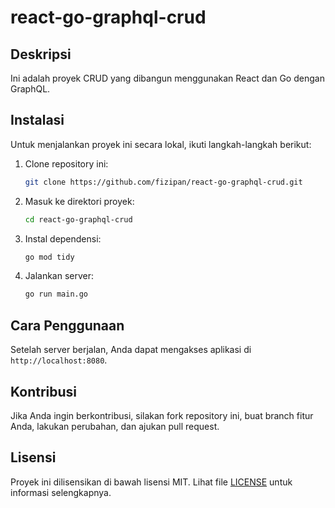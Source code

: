 # react-go-graphql-crud

## Deskripsi
Ini adalah proyek CRUD yang dibangun menggunakan React dan Go dengan GraphQL.

## Instalasi
Untuk menjalankan proyek ini secara lokal, ikuti langkah-langkah berikut:

1. Clone repository ini:
    ```sh
    git clone https://github.com/fizipan/react-go-graphql-crud.git
    ```
2. Masuk ke direktori proyek:
    ```sh
    cd react-go-graphql-crud
    ```
3. Instal dependensi:
    ```sh
    go mod tidy
    ```
4. Jalankan server:
    ```sh
    go run main.go
    ```

## Cara Penggunaan
Setelah server berjalan, Anda dapat mengakses aplikasi di `http://localhost:8080`.

## Kontribusi
Jika Anda ingin berkontribusi, silakan fork repository ini, buat branch fitur Anda, lakukan perubahan, dan ajukan pull request.

## Lisensi
Proyek ini dilisensikan di bawah lisensi MIT. Lihat file [LICENSE](LICENSE) untuk informasi selengkapnya.
